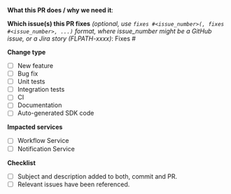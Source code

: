 <!--
- Please ensure code changes are split into a series of logically independent commits.
- Every commit should have a subject/title (What) and a description/body (Why).
- Every PR must have a description.
- As an example you can use git commit -m"What" -m"Why" to achieve the requirements above. GitHub automatically recognises the commit description (-m"Why") in single commit PRs and adds it as the PR description.
- If the PR includes auto generated code, make sure to add this code in different commit (last commit), to make the review process easier.
-->

**What this PR does / why we need it**:

**Which issue(s) this PR fixes** *(optional, use `fixes #<issue_number>(, fixes #<issue_number>, ...)` format, where issue_number might be a GitHub issue, or a Jira story (FLPATH-xxxx)*:
Fixes #

**Change type**
- [ ] New feature
- [ ] Bug fix
- [ ] Unit tests
- [ ] Integration tests
- [ ] CI
- [ ] Documentation
- [ ] Auto-generated SDK code

**Impacted services**
- [ ] Workflow Service
- [ ] Notification Service

**Checklist**
- [ ] Subject and description added to both, commit and PR.
- [ ] Relevant issues have been referenced.
